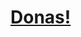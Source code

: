 <h1><a href="mailto:luis.toscano@hcl.com;Luis.Hernandez@hcl.com;Amanda.Becerra@hcl.com;franciscoivan.r@hcl.com;rodrigo.m@hcl.com;beatriz.c@hcl.com;Vanessa.Jaramillo@hcl.com;luis.arenasgonzalez@hcl.com;jesus.ruiz@hcl.com;Luis.Toscano@hcl.com;Claudio.Coronado@hcl.com;Ivan.Cordova@hcl.com;ruben.c@hcl.com?subject=Invito%20Donas&body=Hola,%20Quiero%20regalarles%20donas.">
  Donas!
</a></h1>

